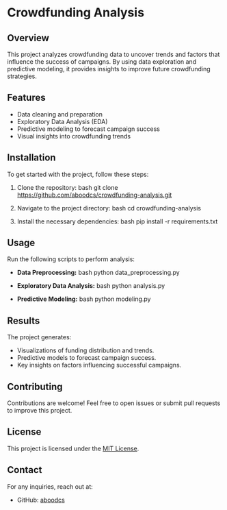 # Crowdfunding Analysis

## Overview

This project analyzes crowdfunding data to uncover trends and factors that influence the success of campaigns. By using data exploration and predictive modeling, it provides insights to improve future crowdfunding strategies.

## Features

- Data cleaning and preparation
- Exploratory Data Analysis (EDA)
- Predictive modeling to forecast campaign success
- Visual insights into crowdfunding trends

## Installation

To get started with the project, follow these steps:

1. Clone the repository:
   bash
   git clone https://github.com/aboodcs/crowdfunding-analysis.git
   

2. Navigate to the project directory:
   bash
   cd crowdfunding-analysis
   

3. Install the necessary dependencies:
   bash
   pip install -r requirements.txt
   

## Usage

Run the following scripts to perform analysis:

- **Data Preprocessing:**
  bash
  python data_preprocessing.py
  

- **Exploratory Data Analysis:**
  bash
  python analysis.py
  

- **Predictive Modeling:**
  bash
  python modeling.py
  

## Results

The project generates:
- Visualizations of funding distribution and trends.
- Predictive models to forecast campaign success.
- Key insights on factors influencing successful campaigns.

## Contributing

Contributions are welcome! Feel free to open issues or submit pull requests to improve this project.

## License

This project is licensed under the [MIT License](LICENSE).

## Contact

For any inquiries, reach out at:
- GitHub: [aboodcs](https://github.com/aboodcs)

